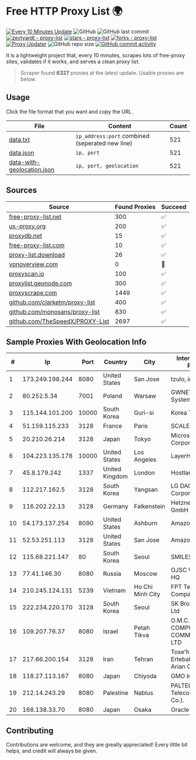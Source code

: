 
# Free HTTP Proxy List 🌍

[![Every 10 Minutes Update](https://github.com/mertguvencli/http-proxy-list/actions/workflows/main.yml/badge.svg?branch=main)](https://github.com/mertguvencli/http-proxy-list/actions/workflows/main.yml)
![GitHub](https://img.shields.io/github/license/mertguvencli/http-proxy-list)
![GitHub last commit](https://img.shields.io/github/last-commit/mertguvencli/http-proxy-list)
[![zevtyardt - proxy-list](https://img.shields.io/static/v1?label=zevtyardt&message=proxy-list&color=blue&logo=github)](https://github.com/zevtyardt/proxy-list "Go to GitHub repo")
[![stars - proxy-list](https://img.shields.io/github/stars/zevtyardt/proxy-list?style=social)](https://github.com/zevtyardt/proxy-list)
[![forks - proxy-list](https://img.shields.io/github/forks/zevtyardt/proxy-list?style=social)](https://github.com/zevtyardt/proxy-list)
[![Proxy Updater](https://github.com/zevtyardt/proxy-list/workflows/Proxy%20Updater/badge.svg)](https://github.com/zevtyardt/proxy-list/actions?query=workflow:"Proxy+Updater")
![GitHub repo size](https://img.shields.io/github/repo-size/zevtyardt/proxy-list)
[![GitHub commit activity](https://img.shields.io/github/commit-activity/m/zevtyardt/proxy-list?logo=commits)](https://github.com/zevtyardt/proxy-list/commits/main)

It is a lightweight project that, every 10 minutes, scrapes lots of free-proxy sites, validates if it works, and serves a clean proxy list.

> Scraper found **6327** proxies at the latest update. Usable proxies are below.

## Usage

Click the file format that you want and copy the URL.

|File|Content|Count|
|----|-------|-----|
|[data.txt](https://raw.githubusercontent.com/mertguvencli/http-proxy-list/main/proxy-list/data.txt)|`ip_address:port` combined (seperated new line)|521|
|[data.json](https://raw.githubusercontent.com/mertguvencli/http-proxy-list/main/proxy-list/data.json)|`ip, port`|521|
|[data-with-geolocation.json](https://raw.githubusercontent.com/mertguvencli/http-proxy-list/main/proxy-list/data-with-geolocation.json)|`ip, port, geolocation`|521|

## Sources

|Source|Found Proxies|Succeed|
|------|-------------|-------|
|[free-proxy-list.net](https://free-proxy-list.net)|300|✅|
|[us-proxy.org](https://www.us-proxy.org)|200|✅|
|[proxydb.net](http://proxydb.net)|15|✅|
|[free-proxy-list.com](https://free-proxy-list.com/?page=&port=&type%5B%5D=http&type%5B%5D=https&up_time=0&search=Search)|10|✅|
|[proxy-list.download](https://www.proxy-list.download/HTTP)|26|✅|
|[vpnoverview.com](https://vpnoverview.com/privacy/anonymous-browsing/free-proxy-servers)|0|🚫|
|[proxyscan.io](https://www.proxyscan.io)|100|✅|
|[proxylist.geonode.com](https://proxylist.geonode.com/api/proxy-list?limit=300&page=1&sort_by=lastChecked&sort_type=desc&protocols=http,https)|300|✅|
|[proxyscrape.com](https://api.proxyscrape.com/v2/?request=displayproxies&protocol=http&timeout=10000&country=all&ssl=all&anonymity=all)|1449|✅|
|[github.com/clarketm/proxy-list](https://raw.githubusercontent.com/clarketm/proxy-list/master/proxy-list-raw.txt)|400|✅|
|[github.com/monosans/proxy-list](https://raw.githubusercontent.com/monosans/proxy-list/main/proxies/http.txt)|830|✅|
|[github.com/TheSpeedX/PROXY-List](https://raw.githubusercontent.com/TheSpeedX/PROXY-List/master/http.txt)|2697|✅|


## Sample Proxies With Geolocation Info

|#|Ip|Port|Country|City|Internet Service Provider|
|-|--|----|-------|----|-------------------------|
|1|173.249.198.244|8080|United States|San Jose|tzulo, inc.|
|2|80.252.5.34|7001|Poland|Warsaw|GWNET Autonomus System|
|3|115.144.101.200|10000|South Korea|Guri-si|Korea Telecom|
|4|51.159.115.233|3128|France|Paris|SCALEWAY|
|5|20.210.26.214|3128|Japan|Tokyo|Microsoft Corporation|
|6|104.223.135.178|10000|United States|Los Angeles|LayerHost|
|7|45.8.179.242|1337|United Kingdom|London|Hostland LLC|
|8|112.217.162.5|3128|South Korea|Yangsan|LG DACOM Corporation|
|9|116.202.22.13|3128|Germany|Falkenstein|Hetzner Online GmbH|
|10|54.173.137.254|8090|United States|Ashburn|Amazon.com, Inc.|
|11|52.53.251.113|3128|United States|San Jose|Amazon.com, Inc.|
|12|115.68.221.147|80|South Korea|Seoul|SMILESERV|
|13|77.41.146.30|8080|Russia|Moscow|OJSC Vimpelcom HQ|
|14|210.245.124.131|5239|Vietnam|Ho Chi Minh City|FPT Telecom Company|
|15|222.234.220.170|3128|South Korea|Seoul|SK Broadband Co Ltd|
|16|109.207.76.37|8080|Israel|Petah Tikva|O.M.C. COMPUTERS & COMMUNICATIONS LTD|
|17|217.66.200.154|3128|Iran|Tehran|Tose'h Fanavari Ertebabat Pasargad Arian Co. PJS|
|18|118.27.113.167|8080|Japan|Chiyoda|GMO Internet, Inc.|
|19|212.14.243.29|8080|Palestine|Nablus|PALTEL (Palestine Telecommunications Co.).|
|20|168.138.33.70|8080|Japan|Osaka|Oracle Corporation|



## Contributing

Contributions are welcome, and they are greatly appreciated! Every
little bit helps, and credit will always be given.


